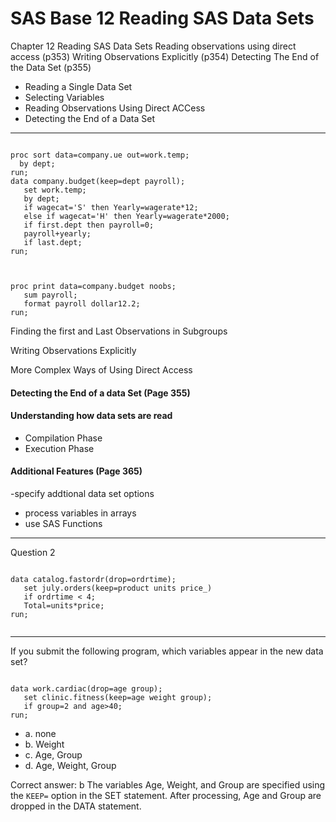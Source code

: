 SAS Base 12 Reading SAS Data Sets
============================================
Chapter 12 Reading SAS Data Sets
Reading observations using direct access (p353)
Writing Observations Explicitly (p354)
Detecting The End of the Data Set (p355)


- Reading a Single Data Set
- Selecting Variables
- Reading Observations Using Direct ACCess
- Detecting the End of a Data Set
<hr>
<pre><code>
proc sort data=company.ue out=work.temp;
  by dept;
run;
data company.budget(keep=dept payroll);
   set work.temp;
   by dept;
   if wagecat='S' then Yearly=wagerate*12;
   else if wagecat='H' then Yearly=wagerate*2000;
   if first.dept then payroll=0;
   payroll+yearly;
   if last.dept;
run;
</code></pre>

<pre><code>

proc print data=company.budget noobs;
   sum payroll;
   format payroll dollar12.2;
run;
</code></pre>

Finding the first and Last Observations in Subgroups




Writing Observations Explicitly


More Complex Ways of Using Direct Access

#### Detecting the End of a data Set (Page 355)

#### Understanding how data sets are read
- Compilation Phase
- Execution Phase

#### Additional Features (Page 365)

-specify addtional data set options
- process variables in arrays
- use SAS Functions
<hr>
<p>Question 2</p>

<pre><code>
data catalog.fastordr(drop=ordrtime);
   set july.orders(keep=product units price_)
   if ordrtime < 4;
   Total=units*price;
run;

</code></pre>

<hr>
If you submit the following program, which variables appear in the new data set?
<pre><code>
data work.cardiac(drop=age group);
   set clinic.fitness(keep=age weight group);
   if group=2 and age>40;
run;
</code></pre>

- a. none
- b. Weight
- c. Age, Group
- d. Age, Weight, Group

Correct answer:	b
The variables Age, Weight, and Group are specified using the `KEEP=` option in the SET statement. After processing, Age and Group are dropped in the DATA statement.
